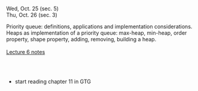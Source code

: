 
<div class="lecture1">

<!--
<div class="lecture1">
<div class="lecture2">
<div class="recitation">
<div class="important">
-->
<div class="column_date">

 <br> 
Wed, Oct. 25 (sec. 5) <br>
Thu, Oct. 26 (sec. 3)  



</div>

<div class="column_materials">
<p markdown="block">

Priority queue: definitions, applications and implementation considerations. <br>
Heaps as implementation of a priority queue: max-heap, min-heap, order property, shape property, adding, removing, building a heap.<br><br>
[Lecture 6 notes](notes/lecture06_PriorityQueues.pdf) <br>




<br><br>


</p>
</div>

<div class="column_assign">
<p markdown="block">

* start reading chapter 11 in GTG 

</p>
</div>
    
</div>
